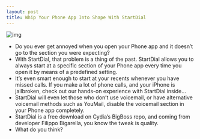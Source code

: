 ```yaml
---
layout: post
title: Whip Your Phone App Into Shape With StartDial
---
```

![img](http://media.idownloadblog.com/wp-content/uploads/2012/01/StartDial-e1325600497946.jpg)
* Do you ever get annoyed when you open your Phone app and it doesn’t go to the section you were expecting?
* With StartDial, that problem is a thing of the past. StartDial allows you to always start at a specific section of your Phone app every time you open it by means of a predefined setting.
* It’s even smart enough to start at your recents whenever you have missed calls. If you make a lot of phone calls, and your iPhone is jailbroken, check out our hands-on experience with StartDial inside…
* StartDial will even let those who don’t use voicemail, or have alternative voicemail methods such as YouMail, disable the voicemail section in your Phone app completely.
* StartDial is a free download on Cydia’s BigBoss repo, and coming from developer Filippo Bigarella, you know the tweak is quality.
* What do you think?

